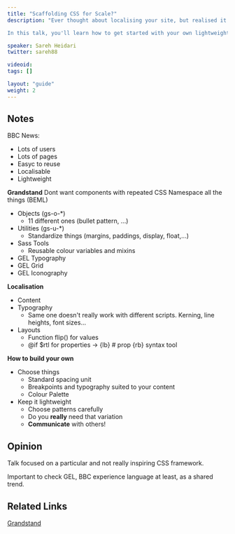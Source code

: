 ```yaml
---
title: "Scaffolding CSS for Scale?"
description: "Ever thought about localising your site, but realised it led to a lot of messy duplication? Do you want to re-use component styles, but have some styles overwrite others due to that cascade? Not sure where to start with CSS architecture?

In this talk, you'll learn how to get started with your own lightweight, localised CSS setup. We'll go through how we use Grandstand, a CSS framework built by BBC Sport, as the scaffolding for our CSS. Starting with bare bones of just ~10kb, it has the flexibility to allow layouts in 10 scripts for 20+ languages, and we’re using it across the BBC News & Sport sites."

speaker: Sareh Heidari
twitter: sareh88

videoid:
tags: []

layout: "guide"
weight: 2
---
```


<article id="1">

## Notes

BBC News:
* Lots of users
* Lots of pages
* Easyc to reuse
* Localisable
* Lightweight

**Grandstand**
Dont want components with repeated CSS
Namespace all the things (BEML)

* Objects (gs-o-*)
	* 11 different ones (bullet pattern, ...)
* Utilities (gs-u-*)
	* Standardize things (margins, paddings, display, float,...)
* Sass Tools
	* Reusable colour variables and mixins
* GEL Typography
* GEL Grid
* GEL Iconography

**Localisation**
* Content
* Typography
	* Same one doesn't really work with different scripts. Kerning, line heights, font sizes...
* Layouts
	* Function flip() for values
	* @if $rtl for properties -> {lb} # prop {rb} syntax tool

**How to build your own**
* Choose things
	* Standard spacing unit
	* Breakpoints and typography suited to your content
	* Colour Palette
* Keep it lightweight
	* Choose patterns carefully
	* Do you **really** need that variation
	* **Communicate** with others!

</article>

<article id="2">

## Opinion

Talk focused on a particular and not really inspiring CSS framework.

Important to check GEL, BBC experience language at least, as a shared trend.

</article>

<article id="3">

## Related Links

[Grandstand](http://bbc.github.io/grandstand/)

</article>